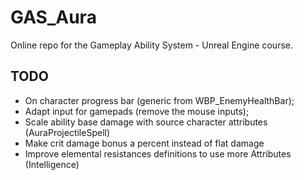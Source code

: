 # GAS_Aura

Online repo for the Gameplay Ability System - Unreal Engine course.

## TODO

- On character progress bar (generic from WBP_EnemyHealthBar);
- Adapt input for gamepads (remove the mouse inputs);
- Scale ability base damage with source character attributes (AuraProjectileSpell)
- Make crit damage bonus a percent instead of flat damage
- Improve elemental resistances definitions to use more Attributes (Intelligence)